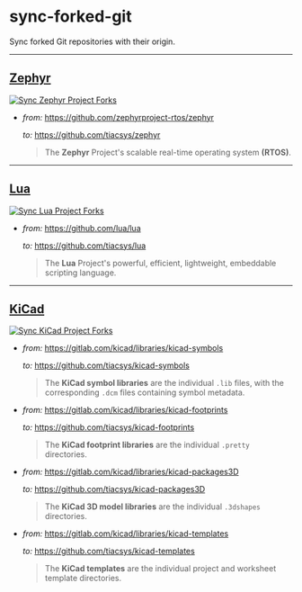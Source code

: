 # sync-forked-git

Sync forked Git repositories with their origin.

---

## [Zephyr](https://www.zephyrproject.org/)

[![Sync Zephyr Project Forks](https://github.com/tiacsys/sync-forked-git/actions/workflows/git-sync-zephyr.yml/badge.svg)](https://github.com/tiacsys/sync-forked-git/actions/workflows/git-sync-zephyr.yml)

- *from:* https://github.com/zephyrproject-rtos/zephyr

  *to:* https://github.com/tiacsys/zephyr

  > The **Zephyr** Project's scalable real-time operating system **(RTOS)**.

---

## [Lua](https://www.lua.org/)

[![Sync Lua Project Forks](https://github.com/tiacsys/sync-forked-git/actions/workflows/git-sync-lua.yml/badge.svg)](https://github.com/tiacsys/sync-forked-git/actions/workflows/git-sync-lua.yml)

- *from:* https://github.com/lua/lua

  *to:* https://github.com/tiacsys/lua

  > The **Lua** Project's powerful, efficient, lightweight, embeddable scripting language.

---

## [KiCad](https://www.kicad.org/)

[![Sync KiCad Project Forks](https://github.com/tiacsys/sync-forked-git/actions/workflows/git-sync-kicad.yml/badge.svg)](https://github.com/tiacsys/sync-forked-git/actions/workflows/git-sync-kicad.yml)

- *from:* https://gitlab.com/kicad/libraries/kicad-symbols

  *to:* https://github.com/tiacsys/kicad-symbols

  > The **KiCad symbol libraries** are the individual `.lib` files, with the
  > corresponding `.dcm` files containing symbol metadata.

- *from:* https://gitlab.com/kicad/libraries/kicad-footprints

  *to:* https://github.com/tiacsys/kicad-footprints

  > The **KiCad footprint libraries** are the individual `.pretty` directories.

- *from:* https://gitlab.com/kicad/libraries/kicad-packages3D

  *to:* https://github.com/tiacsys/kicad-packages3D

  > The **KiCad 3D model libraries** are the individual `.3dshapes` directories.

- *from:* https://gitlab.com/kicad/libraries/kicad-templates

  *to:* https://github.com/tiacsys/kicad-templates

  > The **KiCad templates** are the individual project and worksheet template
  > directories.
